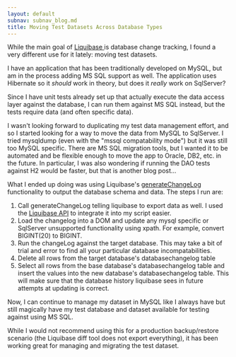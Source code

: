```yaml
---
layout: default
subnav: subnav_blog.md
title: Moving Test Datasets Across Database Types
---
```



While the main goal of <a href="http://www.liquibase.org">Liquibase </a>is database change tracking, I found a very different use for it lately: moving test datasets.


I have an application that has been traditionally developed on MySQL, but am in the process adding MS SQL support as well. The application uses Hibernate so it *should* work in theory, but does it *really* work on SqlServer?


Since I have unit tests already set up that actually execute the data access layer against the database, I can run them against MS SQL instead, but the tests require data (and often specific data).


I wasn't looking forward to duplicating my test data management effort, and so I started looking for a way to move the data from MySQL to SqlServer. I tried mysqldump (even with the "mssql compatability mode") but it was still too MySQL specific. There are MS SQL migration tools, but I wanted it to be automated and be flexible enough to move the app to Oracle, DB2, etc. in the future. In particular, I was also wondering if running the DAO tests against H2 would be faster, but that is another blog post...


What I ended up doing was using Liquibase's <a href="http://www.liquibase.org/manual/generating_changelogs">generateChangeLog</a> functionality to output the database schema and data. The steps I run are:

1. Call generateChangeLog telling liquibase to export data as well. I used the <a href="http://www.liquibase.org/api/index.html">Liquibase API</a> to integrate it into my script easier.
1. Load the changelog into a DOM and update any mysql specific or SqlServer unsupported functionality using xpath. For example, convert BIGINT(20) to BIGINT.
1. Run the changeLog against the target database. This may take a bit of trial and error to find all your particular database incompatabilities.
1. Delete all rows from the target database's databasechangelog table
1. Select all rows from the base database's databasechangelog table and insert the values into the new database's databasechangelog table. This will make sure that the database history liquibase sees in future attempts at updating is correct.

Now, I can continue to manage my dataset in MySQL like I always have but still magically have my test database and dataset available for testing against using MS SQL.



While I would not recommend using this for a production backup/restore scenario (the Liquibase diff tool does not export everything), it has been working great for managing and migrating the test dataset.
